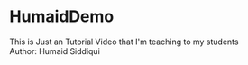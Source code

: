 # HumaidDemo
This is Just an Tutorial Video that I'm teaching to my students <br>
Author: Humaid Siddiqui
